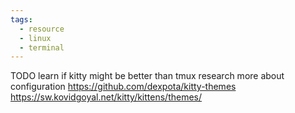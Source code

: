 ```yaml
---
tags:
  - resource
  - linux
  - terminal
---
```

TODO 
learn if kitty might be better than tmux
research more about configuration
https://github.com/dexpota/kitty-themes
https://sw.kovidgoyal.net/kitty/kittens/themes/